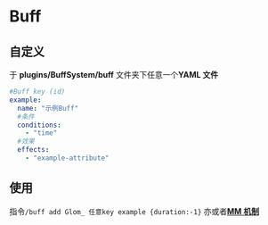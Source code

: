 # Buff

## 自定义

于 **plugins/BuffSystem/buff** 文件夹下任意一个**YAML 文件**

```yaml
#Buff key (id)
example:
  name: "示例Buff"
  #条件
  conditions:
    - "time"
  #效果
  effects:
    - "example-attribute"
```

## 使用

指令`/buff add Glom_ 任意key example {duration:-1}`
亦或者[**MM 机制**](../其它/MythicMobs.md)
